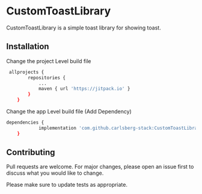 # CustomToastLibrary

CustomToastLibrary is a simple toast library for showing toast.

## Installation

Change the project Level build file

```bash
 allprojects {
		repositories {
			...
			maven { url 'https://jitpack.io' }
		}
	}
```

Change the app Level build file (Add Dependency)

```bash
dependencies {
	        implementation 'com.github.carlsberg-stack:CustomToastLibrary:20.5.4'
	}
```
## Contributing
Pull requests are welcome. For major changes, please open an issue first to discuss what you would like to change.

Please make sure to update tests as appropriate.
